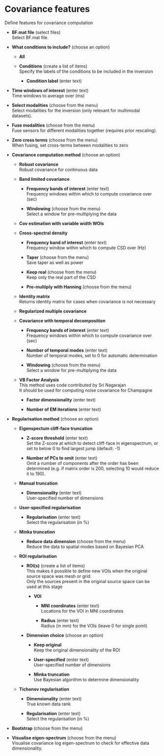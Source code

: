 # Covariance features  
Define features for covariance computation   

* **BF.mat file** (select files)  
Select BF.mat file.   

* **What conditions to include?** (choose an option)  


    * **All**   


    * **Conditions** (create a list of items)  
    Specify the labels of the conditions to be included in the inversion   

        * **Condition label** (enter text)  


* **Time windows of interest** (enter text)  
Time windows to average over (ms)   

* **Select modalities** (choose from the menu)  
Select modalities for the inversion (only relevant for multimodal datasets).   

* **Fuse modalities** (choose from the menu)  
Fuse sensors for different modalities together (requires prior rescaling).   

* **Zero cross terms** (choose from the menu)  
When fusing, set cross-terms between modalities to zero   

* **Covariance computation method** (choose an option)  


    * **Robust covariance**   
    Robust covariance for continuous data   

    * **Band limited covariance**   


        * **Frequency bands of interest** (enter text)  
        Frequency windows within which to compute covariance over (sec)   

        * **Windowing** (choose from the menu)  
        Select a window for pre-multiplying the data   

    * **Cov estimation with variable width WOIs**   


    * **Cross-spectral density**   


        * **Frequency band of interest** (enter text)  
        Frequency window within which to compute CSD over (Hz)   

        * **Taper** (choose from the menu)  
        Save taper as well as power   

        * **Keep real** (choose from the menu)  
        Keep only the real part of the CSD   

        * **Pre-multiply with Hanning** (choose from the menu)  


    * **Identity matrix**   
    Returns identity matrix for cases when covariance is not necessary   

    * **Regularized multiple covariance**   


    * **Covariance with temporal decomposition**   


        * **Frequency bands of interest** (enter text)  
        Frequency windows within which to compute covariance over (sec)   

        * **Number of temporal modes** (enter text)  
        Number of temporal modes, set to 0 for automatic determination   

        * **Windowing** (choose from the menu)  
        Select a window for pre-multiplying the data   

    * **VB Factor Analysis**   
    This method uses code contributed by Sri Nagarajan   
    It should be used for computing noise covariance for Champagne   

        * **Factor dimensionality** (enter text)  


        * **Number of EM iterations** (enter text)  


* **Regularisation method** (choose an option)  


    * **Eigenspectum cliff-face truncation**   


        * **Z-score threshold** (enter text)  
        Set the Z-score at which to detect cliff-face in eigenspectrum, or set to below 0 to find largest jump (default: -1)   

        * **Number of PCs to omit** (enter text)  
        Omit a number of components after the order has been determined (e.g. if matrix order is 200, selecting 10 would reduce it to 190).   

    * **Manual truncation**   


        * **Dimensionality** (enter text)  
        User-specified number of dimensions   

    * **User-specified regularisation**   


        * **Regularisation** (enter text)  
        Select the regularisation (in %)   

    * **Minka truncation**   


        * **Reduce data dimension** (choose from the menu)  
        Reduce the data to spatial modes based on Bayesian PCA   

    * **ROI regularisation**   


        * **ROI(s)** (create a list of items)  
        This makes it possible to define new VOIs when the original source space was mesh or grid.   
        Only the sources present in the original source space can be used at this stage   

            * **VOI**   


                * **MNI coordinates** (enter text)  
                Locations for the VOI in MNI coordinates   

                * **Radius** (enter text)  
                Radius (in mm) for the VOIs (leave 0 for single point)   

        * **Dimension choice** (choose an option)  


            * **Keep original**   
            Keep the original dimensionality of the ROI   

            * **User-specified** (enter text)  
            User-specified number of dimensions   

            * **Minka truncation**   
            Use Bayesian algorithm to determine dimensionality   

    * **Tichonov regularisation**   


        * **Dimensionality** (enter text)  
        True known data rank   

        * **Regularisation** (enter text)  
        Select the regularisation (in %)   

* **Bootstrap** (choose from the menu)  


* **Visualise eigen-spectrum** (choose from the menu)  
Visualise covariance log eigen-spectrum to check for effective data dimensionality.   
